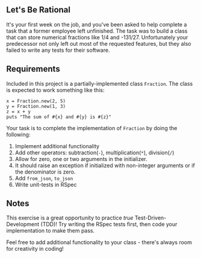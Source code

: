 ## Let's Be Rational

It's your first week on the job, and you've been asked to help complete a task that a former employee left unfinished. The task was to build a class that can store numerical fractions like 1/4 and -131/27. Unfortunately your predecessor not only left out most of the requested features, but they also failed to write any tests for their software.

## Requirements

Included in this project is a partially-implemented class `Fraction`. The class is expected to work something like this:

```
x = Fraction.new(2, 5)
y = Fraction.new(1, 3)
z = x + y
puts "The sum of #{x} and #{y} is #{z}"
```

Your task is to complete the implementation of `Fraction` by doing the following:

1. Implement additional functionality
  1. Add other operators: subtraction(`-`), multiplication(`*`), division(`/`)
  2. Allow for zero, one or two arguments in the initializer.
  3. It should raise an exception if initialized with non-integer arguments or if the denominator is zero.
  3. Add `from_json`, `to_json`
2. Write unit-tests in RSpec

## Notes

This exercise is a great opportunity to practice _true_ Test-Driven-Development (TDD)! Try writing the RSpec tests first, then code your implementation to make them pass.

Feel free to add additional functionality to your class - there's always room for creativity in coding!
